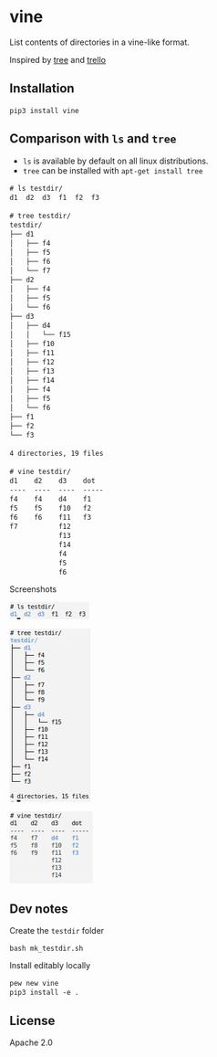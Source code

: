 # vine

List contents of directories in a vine-like format.

Inspired by [tree](https://en.wikipedia.org/wiki/Tree_(command)) and [trello](https://trello.com)


## Installation

```
pip3 install vine
```


## Comparison with `ls` and `tree`

- `ls` is available by default on all linux distributions.
- `tree` can be installed with `apt-get install tree`

```
# ls testdir/
d1  d2  d3  f1  f2  f3

# tree testdir/
testdir/
├── d1
│   ├── f4
│   ├── f5
│   ├── f6
│   └── f7
├── d2
│   ├── f4
│   ├── f5
│   └── f6
├── d3
│   ├── d4
│   │   └── f15
│   ├── f10
│   ├── f11
│   ├── f12
│   ├── f13
│   ├── f14
│   ├── f4
│   ├── f5
│   └── f6
├── f1
├── f2
└── f3

4 directories, 19 files

# vine testdir/
d1    d2    d3    dot
----  ----  ----  -----
f4    f4    d4    f1
f5    f5    f10   f2
f6    f6    f11   f3
f7          f12
            f13
            f14
            f4
            f5
            f6

```

Screenshots

![](screenshots/ls.png?raw=true)

![](screenshots/tree.png?raw=true)

![](screenshots/vine.png?raw=true)



## Dev notes

Create the `testdir` folder

```
bash mk_testdir.sh
```

Install editably locally

```
pew new vine
pip3 install -e .
```


## License

Apache 2.0
